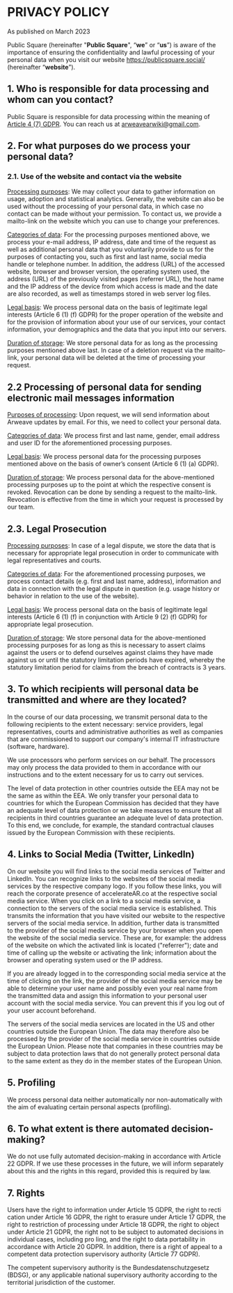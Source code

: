 # PRIVACY POLICY
As published on March 2023

Public Square (hereinafter "**Public Square**", “**we**” or “**us**”) is aware of the importance of ensuring the confidentiality and lawful processing of your personal data when you visit our website https://publicsquare.social/ (hereinafter “**website**”). 

## 1. Who is responsible for data processing and whom can you contact?

Public Square is responsible for data processing within the meaning of [Article 4 (7) GDPR](https://gdpr-info.eu/). You can reach us at [arweavearwiki@gmail.com](mailto:arweavearwiki@gmail.com). 

## 2. For what purposes do we process your personal data?
### 2.1. Use of the website and contact via the website

<u>Processing purposes</u>: We may collect your data to gather information on usage, adoption and statistical analytics. Generally, the website can also be used without the processing of your personal data, in which case no contact can be made without your permission. To contact us, we provide a mailto-link on the website which you can use to change your preferences.

<u>Categories of data</u>: For the processing purposes mentioned above, we process your e-mail address, IP address, date and time of the request as well as additional personal data that you voluntarily provide to us for the purposes of contacting you, such as first and last name, social media handle or telephone number. In addition, the address (URL) of the accessed website, browser and browser version, the operating system used, the address (URL) of the previously visited pages (referrer URL), the host name and the IP address of the device from which access is made and the date are also recorded, as well as timestamps stored in web server log files.

<u>Legal basis</u>: We process personal data on the basis of legitimate legal interests (Article 6 (1) (f) GDPR) for the proper operation of the website and for the provision of information about your use of our services, your contact information, your demographics and the data that you input into our servers.

<u>Duration of storage</u>: We store personal data for as long as the processing purposes mentioned above last. In case of a deletion request via the mailto-link, your personal data will be deleted at the time of processing your request.

## 2.2 Processing of personal data for sending electronic mail messages information

<u>Purposes of processing</u>: Upon request, we will send information about Arweave updates by email. For this, we need to collect your personal data.

<u>Categories of data</u>: We process first and last name, gender, email address and user ID for the aforementioned processing purposes.

<u>Legal basis</u>: We process personal data for the processing purposes mentioned above on the basis of owner’s consent (Article 6 (1) (a) GDPR).

<u>Duration of storage</u>: We process personal data for the above-mentioned processing purposes up to the point at which the respective consent is revoked. Revocation can be done by sending a request to the mailto-link. Revocation is effective from the time in which your request is processed by our team.

## 2.3. Legal Prosecution

<u>Processing purposes</u>: In case of a legal dispute, we store the data that is necessary for appropriate legal prosecution in order to communicate with legal representatives and courts.

<u>Categories of data</u>: For the aforementioned processing purposes, we process contact details (e.g. first and last name, address), information and data in connection with the legal dispute in question (e.g. usage history or behavior in relation to the use of the website).

<u>Legal basis</u>: We process personal data on the basis of legitimate legal interests (Article 6 (1) (f) in conjunction with Article 9 (2) (f) GDPR) for appropriate legal prosecution.

<u>Duration of storage</u>: We store personal data for the above-mentioned processing purposes for as long as this is necessary to assert claims against the users or to defend ourselves against claims they have made against us or until the statutory limitation periods have expired, whereby the statutory limitation period for claims from the breach of contracts is 3 years.

## 3. To which recipients will personal data be transmitted and where are they located?

In the course of our data processing, we transmit personal data to the following recipients to the extent necessary: service providers, legal representatives, courts and administrative authorities as well as companies that are commissioned to support our company's internal IT infrastructure (software, hardware).

We use processors who perform services on our behalf. The processors may only process the data provided to them in accordance with our instructions and to the extent necessary for us to carry out services.

The level of data protection in other countries outside the EEA may not be the same as within the EEA. We only transfer your personal data to countries for which the European Commission has decided that they have an adequate level of data protection or we take measures to ensure that all recipients in third countries guarantee an adequate level of data protection. To this end, we conclude, for example, the standard contractual clauses issued by the European Commission with these recipients. 

## 4. Links to Social Media (Twitter, LinkedIn)

On our website you will find links to the social media services of Twitter and LinkedIn. You can recognize links to the websites of the social media services by the respective company logo. If you follow these links, you will reach the corporate presence of accelerateAR.co at the respective social media service. When you click on a link to a social media service, a connection to the servers of the social media service is established. This transmits the information that you have visited our website to the respective servers of the social media service. In addition, further data is transmitted to the provider of the social media service by your browser when you open the website of the social media service. These are, for example: the address of the website on which the activated link is located ("referrer"); date and time of calling up the website or activating the link; information about the browser and operating system used or the IP address.

If you are already logged in to the corresponding social media service at the time of clicking on the link, the provider of the social media service may be able to determine your user name and possibly even your real name from the transmitted data and assign this information to your personal user account with the social media service. You can prevent this if you log out of your user account beforehand.

The servers of the social media services are located in the US and other countries outside the European Union. The data may therefore also be processed by the provider of the social media service in countries outside the European Union. Please note that companies in these countries may be subject to data protection laws that do not generally protect personal data to the same extent as they do in the member states of the European Union. 

## 5. Profiling

We process personal data neither automatically nor non-automatically with the aim of evaluating certain personal aspects (profiling).

## 6. To what extent is there automated decision-making?

We do not use fully automated decision-making in accordance with Article 22 GDPR. If we use these processes in the future, we will inform separately about this and the rights in this regard, provided this is required by law.

## 7. Rights

Users have the right to information under Article 15 GDPR, the right to recti cation under Article 16 GDPR, the right to erasure under Article 17 GDPR, the right to restriction of processing under Article 18 GDPR, the right to object under Article 21 GDPR, the right not to be subject to automated decisions in individual cases, including pro ling, and the right to data portability in accordance with Article 20 GDPR. In addition, there is a right of appeal to a competent data protection supervisory authority (Article 77 GDPR).

The competent supervisory authority is the Bundesdatenschutzgesetz (BDSG), or any applicable national supervisory authority according to the territorial jurisdiction of the customer.